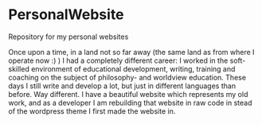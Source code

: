 # PersonalWebsite
Repository for my personal websites 


Once upon a time, in a land not so far away (the same land as from where I operate now :) ) I had a completely different career: I worked in the soft-skilled environment of educational development, writing, training and coaching on the subject of philosophy- and worldview education. These days I still write and develop a lot, but just in different languages than before. Way different. I have a beautiful website which represents my old work, and as a developer I am rebuilding that website in raw code in stead of the wordpress theme I first made the website in. 
